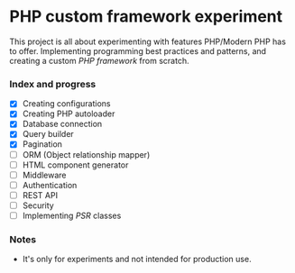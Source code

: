 # PHP custom framework experiment
This project is all about experimenting with features PHP/Modern PHP has to offer. Implementing programming best practices and patterns, and creating a custom *PHP framework* from scratch.

### Index and progress
* [x] Creating configurations
* [x] Creating PHP autoloader
* [x] Database connection
* [x] Query builder
* [x] Pagination
* [ ] ORM (Object relationship mapper)
* [ ] HTML component generator
* [ ] Middleware
* [ ] Authentication
* [ ] REST API
* [ ] Security
* [ ] Implementing *PSR* classes
  
### Notes
* It's only for experiments and not intended for production use.
